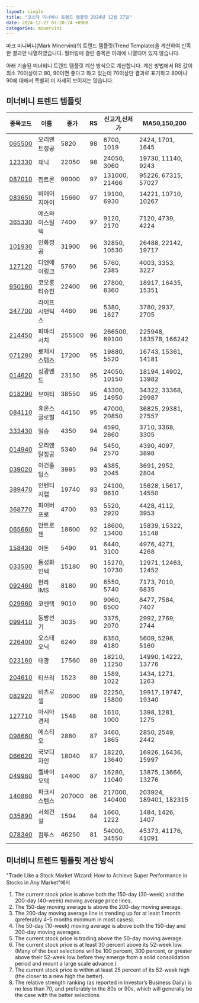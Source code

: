 ```yaml
---
layout: single
title: "코스닥 미너비니 트렌드 템플릿 2024년 12월 27일"
date: 2024-12-27 07:20:24 +0900
categories: minervini
---
```

마크 미니버니(Mark Minervini)의 트렌드 템플릿(Trend Template)을 계산하여 만족한 결과만 나열하였습니다. 필터링에 걸린 종목은 아래에 나열되어 있지 않습니다.

아래 기술된 미너비니 트렌드 템플릿 계산 방식으로 계산합니다. 계산 방법에서 RS 값이 최소 70이상이고 80, 90이면 좋다고 하고 있는데 70이상만 결과로 표기하고 80이나 90에 대해서 특별히 더 자세히 보이지는 않습니다.

## 미너비니 트렌드 템플릿

|종목코드|이름|종가|RS|신고가,신저가|MA50,150,200|
|------|---|---|--|---------|------------|
|[065500](https://finance.daum.net/quotes/A065500)|오리엔트정공|5820|98|6700, 1019|2424, 1701, 1645|
|[123330](https://finance.daum.net/quotes/A123330)|제닉|22050|98|24050, 3060|19730, 11140, 9243|
|[087010](https://finance.daum.net/quotes/A087010)|펩트론|99000|97|131000, 21466|95226, 67315, 57027|
|[083650](https://finance.daum.net/quotes/A083650)|비에이치아이|15660|97|19100, 6930|14221, 10710, 10267|
|[365330](https://finance.daum.net/quotes/A365330)|에스와이스틸텍|7400|97|9120, 2170|7120, 4739, 4224|
|[101930](https://finance.daum.net/quotes/A101930)|인화정공|31900|96|32850, 10530|26488, 22142, 19717|
|[127120](https://finance.daum.net/quotes/A127120)|디엔에이링크|5760|96|5760, 2385|4003, 3353, 3227|
|[950160](https://finance.daum.net/quotes/A950160)|코오롱티슈진|22400|96|27800, 8360|18917, 16435, 15351|
|[347700](https://finance.daum.net/quotes/A347700)|라이프시맨틱스|4460|96|5380, 1627|3780, 2937, 2705|
|[214450](https://finance.daum.net/quotes/A214450)|파마리서치|255500|96|266500, 89100|225948, 183578, 166242|
|[071280](https://finance.daum.net/quotes/A071280)|로체시스템즈|17200|95|19880, 5520|16743, 15361, 14181|
|[014620](https://finance.daum.net/quotes/A014620)|성광벤드|23150|95|24050, 10150|18194, 14902, 13982|
|[018290](https://finance.daum.net/quotes/A018290)|브이티|38550|95|43300, 14950|34322, 33368, 29987|
|[084110](https://finance.daum.net/quotes/A084110)|휴온스글로벌|44150|95|47000, 20850|36825, 29381, 27557|
|[333430](https://finance.daum.net/quotes/A333430)|일승|4350|94|4590, 2660|3710, 3368, 3305|
|[014940](https://finance.daum.net/quotes/A014940)|오리엔탈정공|5340|94|5450, 2570|4390, 4097, 3898|
|[039020](https://finance.daum.net/quotes/A039020)|이건홀딩스|3995|93|4385, 2045|3691, 2952, 2804|
|[389470](https://finance.daum.net/quotes/A389470)|인벤티지랩|19740|93|24100, 9610|15628, 15617, 14550|
|[368770](https://finance.daum.net/quotes/A368770)|파이버프로|4700|93|5520, 2920|4428, 4112, 3953|
|[065660](https://finance.daum.net/quotes/A065660)|안트로젠|18600|92|18600, 13400|15839, 15322, 15148|
|[158430](https://finance.daum.net/quotes/A158430)|아톤|5490|91|6440, 3100|4976, 4271, 4268|
|[033500](https://finance.daum.net/quotes/A033500)|동성화인텍|15180|90|15270, 10730|12971, 12463, 12452|
|[092460](https://finance.daum.net/quotes/A092460)|한라IMS|8180|90|8550, 5740|7173, 7010, 6835|
|[029960](https://finance.daum.net/quotes/A029960)|코엔텍|9010|90|9060, 6500|8477, 7584, 7407|
|[099410](https://finance.daum.net/quotes/A099410)|동방선기|3035|90|3375, 2070|2992, 2769, 2744|
|[226400](https://finance.daum.net/quotes/A226400)|오스테오닉|6240|89|6350, 4180|5609, 5298, 5160|
|[023160](https://finance.daum.net/quotes/A023160)|태광|17560|89|18210, 11250|14990, 14222, 13776|
|[204610](https://finance.daum.net/quotes/A204610)|티쓰리|1523|89|1589, 1022|1434, 1271, 1263|
|[082920](https://finance.daum.net/quotes/A082920)|비츠로셀|20600|89|22250, 15800|19917, 19747, 19340|
|[127710](https://finance.daum.net/quotes/A127710)|아시아경제|1548|88|1610, 1000|1398, 1281, 1275|
|[098660](https://finance.daum.net/quotes/A098660)|에스티오|2880|87|3460, 1865|2850, 2549, 2442|
|[066620](https://finance.daum.net/quotes/A066620)|국보디자인|18040|87|18220, 13640|16926, 16436, 15997|
|[049960](https://finance.daum.net/quotes/A049960)|쎌바이오텍|14400|87|16280, 11040|13875, 13666, 13276|
|[140860](https://finance.daum.net/quotes/A140860)|파크시스템스|207000|86|217000, 140400|203924, 189401, 182315|
|[035890](https://finance.daum.net/quotes/A035890)|서희건설|1594|84|1660, 1222|1484, 1426, 1407|
|[078340](https://finance.daum.net/quotes/A078340)|컴투스|46250|81|54000, 34550|45373, 41176, 41091|

## 미너비니 트렌드 템플릿 계산 방식

"Trade Like a Stock Market Wizard: How to Achieve Super Performance in Stocks in Any Market"에서

 1. The current stock price is above both the 150-day (30-week) and the 200-day (40-week) moving average price lines.
 1. The 150-day moving average is above the 200-day moving average.
 1. The 200-day moving average line is trending up for at least 1 month (preferably 4–5 months minimum in most cases).
 1. The 50-day (10-week) moving average is above both the 150-day and 200-day moving averages.
 1. The current stock price is trading above the 50-day moving average.
 1. The current stock price is at least 30 percent above its 52-week low. (Many of the best selections will be 100 percent, 300 percent, or greater above their 52-week low before they emerge from a solid consolidation period and mount a large scale advance.)
 1. The current stock price is within at least 25 percent of its 52-week high (the closer to a new high the better).
 1. The relative strength ranking (as reported in Investor’s Business Daily) is no less than 70, and preferably in the 80s or 90s, which will generally be the case with the better selections.
